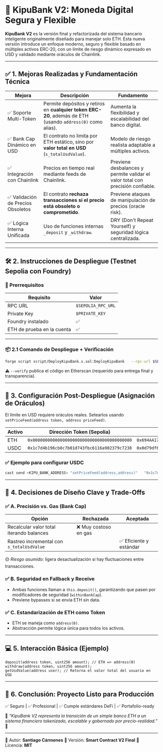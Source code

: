 # 🚀 KipuBank V2: Moneda Digital Segura y Flexible

**KipuBank V2** es la versión final y refactorizada del sistema bancario inteligente originalmente diseñado para manejar solo ETH. Esta nueva versión introduce un enfoque moderno, seguro y flexible basado en múltiples activos ERC-20, con un límite de riesgo dinámico expresado en USD y validado mediante oráculos de Chainlink.

---

## ✅ 1. Mejoras Realizadas y Fundamentación Técnica

| Mejora | Descripción | Fundamento |
|--------|------------|------------|
| ✅ Soporte Multi-Token | Permite depósitos y retiros en **cualquier token ERC-20**, además de ETH (usando `address(0)` como alias). | Aumenta la flexibilidad y escalabilidad del banco digital. |
| ✅ Bank Cap Dinámico en USD | El contrato no limita por ETH estático, sino por **valor total en USD** (`s_totalUsdValue`). | Modelo de riesgo realista adaptable a múltiples activos. |
| ✅ Integración con Chainlink | Precios en tiempo real mediante feeds de Chainlink. | Previene desbalances y permite validar el valor total con precisión confiable. |
| ✅ Validación de Precios Obsoletos | El contrato **rechaza transacciones si el precio está obsoleto o comprometido**. | Previene ataques de manipulación de precios (oracle risk). |
| ✅ Lógica Interna Unificada | Uso de funciones internas `_deposit` y `_withdraw`. | DRY (Don't Repeat Yourself) y seguridad lógica centralizada. |

---

## 🛠️ 2. Instrucciones de Despliegue (Testnet Sepolia con Foundry)

### 📍 Prerrequisitos

| Requisito | Valor |
|-----------|-------|
| RPC URL | `$SEPOLIA_RPC_URL` |
| Private Key | `$PRIVATE_KEY` |
| Foundry instalado | ✅ |
| ETH de prueba en la cuenta | ✅ |

---

### 📦 2.1 Comando de Despliegue + Verificación

```bash
forge script script/DeployKipuBank.s.sol:DeployKipuBank   --rpc-url $SEPOLIA_RPC_URL   --private-key $PRIVATE_KEY   --broadcast   --verify   -vvvv
```

⚠️ `--verify` publica el código en Etherscan (requerido para entrega final y transparencia).

---

## 📍 3. Configuración Post-Despliegue (Asignación de Oráculos)

El límite en USD requiere oráculos reales. Setearlos usando `setPriceFeed(address token, address priceFeed)`.

| Activo | Dirección Token (Sepolia) | Chainlink Price Feed |
|--------|--------------------------|----------------------|
| ETH | `0x0000000000000000000000000000000000000000` | `0x694AA1769357215DE4FAC081bf1f309aDC325306` |
| USDC | `0x1c7d4b196cb0c7b01d743fbc6116a902379c7238` | `0x0d79df66BE487753B02D015Fb622DED7f0E9798d` |

### ✅ Ejemplo para configurar USDC

```bash
cast send <KIPU_BANK_ADDRESS> "setPriceFeed(address,address)"   "0x1c7d4b196cb0c7b01d743fbc6116a902379c7238"   "0x0d79df66BE487753B02D015Fb622DED7f0E9798d"   --private-key $PRIVATE_KEY
```

---

## 🧩 4. Decisiones de Diseño Clave y Trade-Offs

### ✅ A. Precisión vs. Gas (Bank Cap)
| Opción | Rechazada | Aceptada |
|--------|-----------|----------|
| Recalcular valor total iterando balances | ❌ Muy costoso en gas | |
| Rastreo incremental con `s_totalUsdValue` | | ✅ Eficiente y estándar |

🟡 *Riesgo asumido:* ligera desactualización si hay fluctuaciones entre transacciones.

### ✅ B. Seguridad en Fallback y Receive

- Ambas funciones llaman a `this.deposit()`, garantizando que pasen por modificadores de seguridad (`withinBankCap`).
- Previene bypasses si se envía ETH sin data.

### ✅ C. Estandarización de ETH como Token
- ETH se maneja como `address(0)`.
- Abstracción permite lógica única para todos los activos.

---

## 💻 5. Interacción Básica (Ejemplo)

```solidity
deposit(address token, uint256 amount); // ETH => address(0)
withdraw(address token, uint256 amount);
getUsdValue(address user); // Retorna el valor total del usuario en USD
```

---

## 🏁 6. Conclusión: Proyecto Listo para Producción

✅ Seguro  | ✅ Profesional | ✅ Cumple estándares DeFi | ✅ Portafolio-ready

💬 *“KipuBank V2 representa la transición de un simple banco ETH a un sistema financiero tokenizado, escalable y gobernado por precio-realidad.”* 🚀

---

👤 Autor: **Santiago Cármenes**
📅 Versión: **Smart Contract V2 Final**
📍 Licencia: **MIT**
